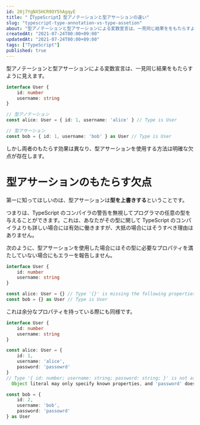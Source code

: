 ```yaml
---
id: 20j7YgNX5HCR9OY5hAgqyE
title: "【TypeScript】型アノテーションと型アサーションの違い"
slug: "typescript-type-annotation-vs-type-assetion"
about: "型アノテーションと型アサーションによる変数宣言は、一見同じ結果ををもたらすように見えます。しかし、型アサーションには明確な欠点が存在します。"
createdAt: "2021-07-24T00:00+09:00"
updatedAt: "2021-07-24T00:00+09:00"
tags: ["TypeScript"]
published: true
---
```

型アノテーションと型アサーションによる変数宣言は、一見同じ結果をもたらすように見えます。

```ts
interface User {
    id: number
    username: string
}

// 型アノテーション
const alice: User = { id: 1, username: 'alice' } // Type is User

// 型アサーション
const bob = { id: 1, username: 'bob' } as User // Type is User
```

しかし両者のもたらす効果は異なり、型アサーションを使用する方法は明確な欠点が存在します。

# 型アサーションのもたらす欠点

第一に知ってほしいのは、型アサーションは**型を上書きする**ということです。

つまりは、TypeScript のコンパイラの警告を無視してプログラマの任意の型を与えることができます。これは、あなたがその型に関して TypeScript のコンパイラよりも詳しい場合には有効に働きますが、大抵の場合にはそうすべき理由はありません。

次のように、型アサーションを使用した場合にはその型に必要なプロパティを満たしていない場合にもエラーを報告しません。

```ts
interface User {
    id: number
    username: string
}

const alice: User = {} // Type '{}' is missing the following properties from type 'User': id, username
const bob = {} as User // Type is User
```

これは余分なプロパティを持っている際にも同様です。

```ts
interface User {
    id: number
    username: string
}

const alice: User = {
    id: 1,
    username: 'alice',
    password: 'passowrd'
}
// Type '{ id: number; username: string; password: string; }' is not assignable to type 'User'.
  Object literal may only specify known properties, and 'password' does not exist in type 'User'.

const bob = {
    id: 2,
    username: 'bob',
    password: 'passowrd'
} as User
```

